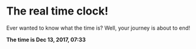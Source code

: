 # The real time clock!

Ever wanted to know what the time is? Well, your journey is about to end!

**The time is Dec 13, 2017, 07:33**
